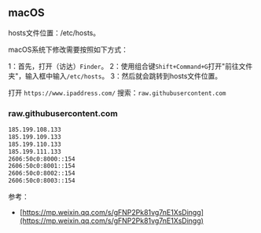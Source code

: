 ## macOS
hosts文件位置：/etc/hosts。

macOS系统下修改需要按照如下方式：

1：首先，打开（访达）`Finder`。
2：使用组合键`Shift+Command+G`打开"前往文件夹"，输入框中输入`/etc/hosts`。
3：然后就会跳转到hosts文件位置。


打开 `https://www.ipaddress.com/` 搜索：`raw.githubusercontent.com`

### raw.githubusercontent.com

```bash
185.199.108.133
185.199.109.133
185.199.110.133
185.199.111.133
2606:50c0:8000::154
2606:50c0:8001::154
2606:50c0:8002::154
2606:50c0:8003::154
```

参考：
- [https://mp.weixin.qq.com/s/gFNP2Pk81vg7nE1XsDingg](https://mp.weixin.qq.com/s/gFNP2Pk81vg7nE1XsDingg)
